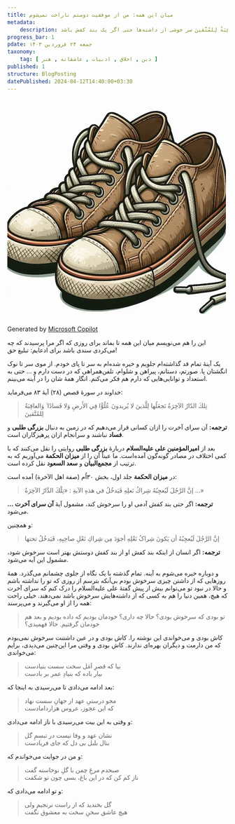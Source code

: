 ```yaml
---
title: میان این همه: من از موفقیت دوستم ناراحت نمی‌شوم
metadata: 
    description: روایتی از حضرت علی درباره آیه تِلكَ الدّارُ الآخِرَةُ نَجعَلُها لِلَّذينَ لا يُريدونَ عُلُوًّا فِي الأَرضِ وَلا فَسادًا ۚ وَالعاقِبَةُ لِلمُتَّقينَ سر خوشی از داشته‌ها حتی اگر یک بند کفش باشد
progress_bar: 1
pdate: جمعه ۲۴ فروردین ۱۴۰۳
taxonomy:
    tag: [ دین , اخلاق , ادبیات , عاشقانه , هنر ]
published: 1
structure: BlogPosting
datePublished: 2024-04-12T14:40:00+03:30
---
```

![ یک جفت کفش قدیمی بندی ساخته شده با هوش مصنوعی ](shoes.webp?classes=center)
<div class="align-center">
Generated by <a href="https://www.bing.com/images/create/old-shoes-with-shoelace-in-cartoon-white-backgroun/1-6619015e31904ba59780c5107224265a?id=Q%2Fc6GVa5%2BTCTv8FBOEV5zg.N7A7dhqFgiVJ24GHCLMVzA&view=detailv2&idpp=genimg&noidpclose=1&thid=OIG4.Ch.F1.Ko6AfX1Gh_C1gW&form=SYDBIC&ssp=1&safesearch=moderate&setlang=en&cc=XL&pc=SANSAAND">Microsoft Copilot</a>
</div>

این‌ را هم ‌می‌نویسم میان این همه تا بماند برای روزی که اگر مرا پرسیدند که چه می‌کردی سندی باشد برای ادعایم: تبلیغ حق!

یک آینهٔ تمام قد گذاشته‌ام جلویم و خیره شده‌ام به سر تا پای خودم. از موی سر تا نوک انگشتان پا. صورتم، دستانم، پیراهن و شلوام، تلفن‌همراهی که در دست دارم و ... حتی به استعداد و توانایی‌هایی که دارم هم فکر می‌کنم. انگار همهٔ شان را در آینه می‌بینم. 

خداوند در سورهٔ قصص (۲۸) آیهٔ ۸۳ می‌فرماید:

> تِلكَ الدّارُ الآخِرَةُ نَجعَلُها لِلَّذينَ لا يُريدونَ عُلُوًّا فِي الأَرضِ وَلا فَسادًا ۚ وَالعاقِبَةُ لِلمُتَّقينَ

**ترجمه:** آن سرای آخرت را ازان کسانی قرار می‌دهیم که در زمین به دنبال **بزرگی طلبی** و **فساد** نباشند و سرانجام ازان پرهیزگاران است.  

بعد از **امیرالمؤمنین علی علیه‌السلام** دربارهٔ **بزرگی طلبی** روایتی را نقل می‌کنند که با کمی اختلاف در مصادر گونه‌گون آمده‌است. ما عیناً آن را از **میزان الحکمة** می‌آوریم که به ترتیب از **مجمع‌البیان** و **سعد السعود** نقل کرده است.

در **میزان الحکمة** جلد اول، بخش ۳۰اُم (صفة اهل الآخرة) آمده است:

>  إنَّ الرَّجُلَ لَيُعجِبُهُ شِراكُ نَعلِهِ فَيَدخُلُ في هذهِ الآیةِ : «تِلْكَ الدَّارُ الآخِرَةُ ...»

<!---->

**ترجمه:** اگر حتی بند کفش آدمی او را سرخوش کند، مشمول آیهٔ **آن سرای آخرت ...** می‌شود.

و همچنین:

>  إنَّ الرَّجُلَ لَيُعجِبُهُ أن يَكونَ شِراکُ نَعْلِهِ أجوَدَ مِن شِراكِ نَعْلِ صاحِبِهِ، فَيَدخُلُ تحتها

**ترجمه:** اگر انسان از اینکه بند کفش او از بند کفش دوستش بهتر است سرخوش شود، مشمول این آیه می‌شود.

و دوباره خیره می‌شوم به آینه. تمام گذشته با یک نگاه از جلوی چشمانم می‌گذرد. همهٔ روزهایی که از داشتن چیزی سرخوش بودم بی‌آنکه بترسم از روزی که تو را نداشته باشم و حالا در نبود تو می‌توانم بیش‌ از پیش گفتهٔ علی علیه‌السلام را درک کنم که سرای آخرت که هیچ، همین دنیا را هم به کسی که از داشته‌هایش سرخوش باشد نمی‌دهند. خیلی راحت همه را از او می‌گیرند و می‌پرسند: 

> تو بودی که سرخوش بودی؟ حالا چه داری؟ خودمان بودیم که داده بودیم و بعد هم خودمان گرفتیم. حالا فهمیدی؟

کاش بودی و می‌خواندی این نوشته را. کاش بودی و در عین داشتنت سرخوش نمی‌بودم که من دارمت و دیگران بهره‌ای ندارند. کاش بودی و وقتی مرا این‌چنین می‌دیدی، برایم می‌خواندی:

> بیا که قصرِ اَمَل سخت سست بنیادست  
> بیار باده که بنیادِ عمر بر بادست

بعد ادامه می‌دادی تا می‌رسیدی به اینجا که:

> مجو درستیِ عهد از جهانِ سست نهاد  
> که این عجوز، عروس هزاردامادست

و وقتی به این بیت می‌رسیدی با ناز ادامه می‌دادی:

> نشان عهد و وفا نیست در تبسمِ گل  
> بنال بلبل بی دل که جای فریادست

و من در جوابت می‌خواندم که:

> صبحدم مرغِ چمن با گلِ نوخاسته گفت  
> ناز کم کن که در این باغ، بسی چون تو شکفت

و تو ادامه می‌دادی که:

> گل بخندید که از راست نرنجیم ولی  
> هیچ عاشق سخنِ سخت به معشوق نگفت

